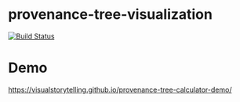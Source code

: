 # provenance-tree-visualization
[![Build Status](https://travis-ci.org/VisualStorytelling/provenance-tree-calculator-demo.svg?branch=master)](https://travis-ci.org/VisualStorytelling/provenance-tree-calculator-demo)

# Demo
https://visualstorytelling.github.io/provenance-tree-calculator-demo/
